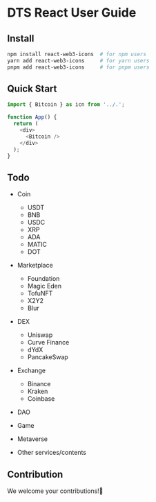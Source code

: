 # DTS React User Guide

## Install

```sh
npm install react-web3-icons  # for npm users
yarn add react-web3-icons     # for yarn users
pnpm add react-web3-icons     # for pnpm users
```

## Quick Start

```ts
import { Bitcoin } as icn from '../.';

function App() {
  return (
    <div>
      <Bitcoin />
    </div>
  );
}
```

## Todo

- Coin

  - USDT
  - BNB
  - USDC
  - XRP
  - ADA
  - MATIC
  - DOT

- Marketplace

  - Foundation
  - Magic Eden
  - TofuNFT
  - X2Y2
  - Blur

- DEX

  - Uniswap
  - Curve Finance
  - dYdX
  - PancakeSwap

- Exchange

  - Binance
  - Kraken
  - Coinbase

- DAO
- Game
- Metaverse
- Other services/contents

## Contribution

We welcome your contributions!🎉
